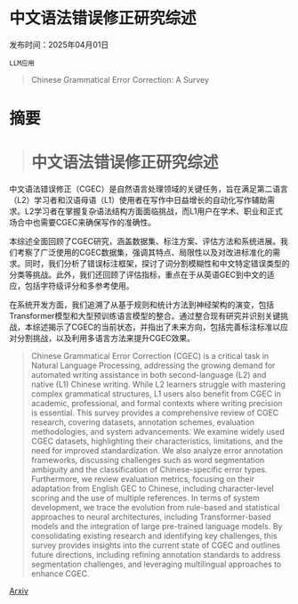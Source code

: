 # 中文语法错误修正研究综述

发布时间：2025年04月01日

`LLM应用`

> Chinese Grammatical Error Correction: A Survey

# 摘要

> # 中文语法错误修正研究综述

中文语法错误修正（CGEC）是自然语言处理领域的关键任务，旨在满足第二语言（L2）学习者和汉语母语（L1）使用者在写作中日益增长的自动化写作辅助需求。L2学习者在掌握复杂语法结构方面面临挑战，而L1用户在学术、职业和正式场合中也需要CGEC来确保写作的准确性。

本综述全面回顾了CGEC研究，涵盖数据集、标注方案、评估方法和系统进展。我们考察了广泛使用的CGEC数据集，强调其特点、局限性以及对改进标准化的需求。同时，我们分析了错误标注框架，探讨了词分割模糊性和中文特定错误类型的分类等挑战。此外，我们还回顾了评估指标，重点在于从英语GEC到中文的适应，包括字符级评分和多参考使用。

在系统开发方面，我们追溯了从基于规则和统计方法到神经架构的演变，包括Transformer模型和大型预训练语言模型的整合。通过整合现有研究并识别关键挑战，本综述揭示了CGEC的当前状态，并指出了未来方向，包括完善标注标准以应对分割挑战，以及利用多语言方法来提升CGEC效果。

> Chinese Grammatical Error Correction (CGEC) is a critical task in Natural Language Processing, addressing the growing demand for automated writing assistance in both second-language (L2) and native (L1) Chinese writing. While L2 learners struggle with mastering complex grammatical structures, L1 users also benefit from CGEC in academic, professional, and formal contexts where writing precision is essential. This survey provides a comprehensive review of CGEC research, covering datasets, annotation schemes, evaluation methodologies, and system advancements. We examine widely used CGEC datasets, highlighting their characteristics, limitations, and the need for improved standardization. We also analyze error annotation frameworks, discussing challenges such as word segmentation ambiguity and the classification of Chinese-specific error types. Furthermore, we review evaluation metrics, focusing on their adaptation from English GEC to Chinese, including character-level scoring and the use of multiple references. In terms of system development, we trace the evolution from rule-based and statistical approaches to neural architectures, including Transformer-based models and the integration of large pre-trained language models. By consolidating existing research and identifying key challenges, this survey provides insights into the current state of CGEC and outlines future directions, including refining annotation standards to address segmentation challenges, and leveraging multilingual approaches to enhance CGEC.

[Arxiv](https://arxiv.org/abs/2504.00977)